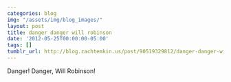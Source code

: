```yaml
---
categories: blog
img: "/assets/img/blog_images/" 
layout: post
title: danger danger will robinson
date: '2012-05-25T00:00:00-05:00'
tags: []
tumblr_url: http://blog.zachtemkin.us/post/90519329812/danger-danger-will-robinson
---
```

Danger! Danger, Will Robinson!

